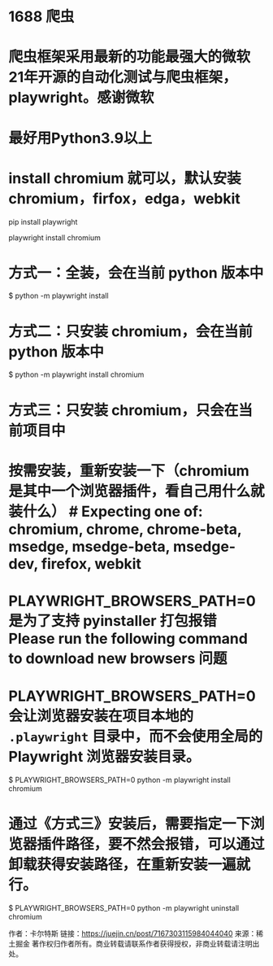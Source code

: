 # 1688 爬虫

# 爬虫框架采用最新的功能最强大的微软21年开源的自动化测试与爬虫框架，playwright。感谢微软

# 最好用Python3.9以上

# install chromium 就可以，默认安装chromium，firfox，edga，webkit

pip install playwright

playwright install chromium

# 方式一：全装，会在当前 python 版本中

$ python -m playwright install

# 方式二：只安装 chromium，会在当前 python 版本中

$ python -m playwright install chromium

# 方式三：只安装 chromium，只会在当前项目中

# 按需安装，重新安装一下（chromium 是其中一个浏览器插件，看自己用什么就装什么） # Expecting one of: chromium, chrome, chrome-beta, msedge, msedge-beta, msedge-dev, firefox, webkit

# PLAYWRIGHT_BROWSERS_PATH=0 是为了支持 pyinstaller 打包报错 Please run the following command to download new browsers 问题

# PLAYWRIGHT_BROWSERS_PATH=0 会让浏览器安装在项目本地的 `.playwright` 目录中，而不会使用全局的 Playwright 浏览器安装目录。

$ PLAYWRIGHT_BROWSERS_PATH=0 python -m playwright install chromium

# 通过《方式三》安装后，需要指定一下浏览器插件路径，要不然会报错，可以通过卸载获得安装路径，在重新安装一遍就行。

$ PLAYWRIGHT_BROWSERS_PATH=0 python -m playwright uninstall chromium

作者：卡尔特斯
链接：https://juejin.cn/post/7167303115984044040
来源：稀土掘金
著作权归作者所有。商业转载请联系作者获得授权，非商业转载请注明出处。
